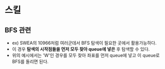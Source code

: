 # 스킬
## BFS 관련
- ex) SWEA의 10966처럼 여러군데서 BFS 탐색이 필요한 곳에서 활용가능하다.
- 이 경우 **탐색의 시작점들을 먼저 모두 찾아 queue에 넣은** 후 탐색할 수 있다.
- 위의 예시에서는 'W'인 경우를 모두 찾아 좌표를 먼저 queue에 넣고 이 queue로 BFS를 돌리면 된다.

##
